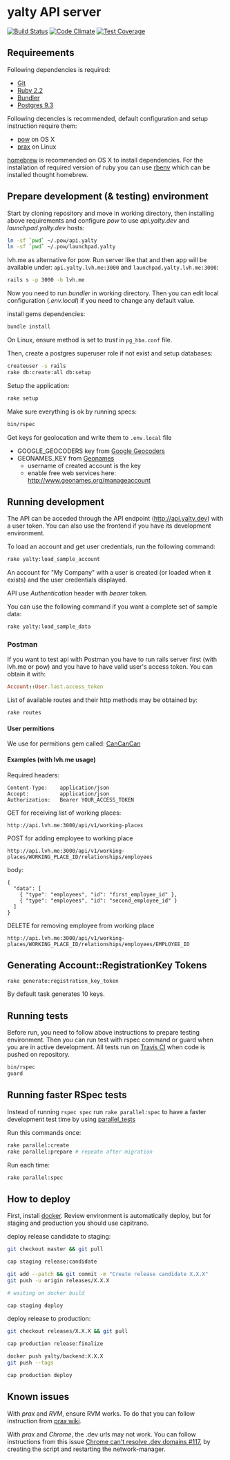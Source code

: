 yalty API server
================

[![Build Status](https://magnum.travis-ci.com/yalty/yalty-backend.svg?token=35p5MLza67zdcUbXZDsS&branch=master)](https://magnum.travis-ci.com/yalty/yalty-backend) [![Code Climate](https://codeclimate.com/repos/5548cbaae30ba06b34000d53/badges/66b6a34fcae4e5ad3f80/gpa.svg)](https://codeclimate.com/repos/5548cbaae30ba06b34000d53/feed) [![Test Coverage](https://codeclimate.com/repos/5548cbaae30ba06b34000d53/badges/66b6a34fcae4e5ad3f80/coverage.svg)](https://codeclimate.com/repos/5548cbaae30ba06b34000d53/coverage)

Requireements
-------------

Following dependencies is required:

* [Git](http://git-scm.com/)
* [Ruby 2.2](https://www.ruby-lang.org/)
* [Bundler](http://bundler.io/)
* [Postgres 9.3](http://www.postgresql.org/)

Following decencies is recommended, default configuration and
setup instruction require them:

* [pow](http://pow.cx/) on OS X
* [prax](http://ysbaddaden.github.io/prax/) on Linux

[homebrew](http://brew.sh/) is recommended on OS X to install dependencies. For
the installation of required version of ruby you can use
[rbenv](https://github.com/sstephenson/rbenv) which can be installed thought
homebrew.


Prepare development (& testing) environment
-------------------------------------------

Start by cloning repository and move in working directory, then installing
above requirements and configure *pow* to use *api.yalty.dev* and
*launchpad.yalty.dev* hosts:

```bash
ln -sf `pwd` ~/.pow/api.yalty
ln -sf `pwd` ~/.pow/launchpad.yalty
```

lvh.me as alternative for pow. Run server like that and then app will be available
under: `api.yalty.lvh.me:3000` and `launchpad.yalty.lvh.me:3000`:

```bash
rails s -p 3000 -b lvh.me
```

Now you need to run *bundler* in working directory. Then you can edit local
configuration (*.env.local*) if you need to change any default value.

install gems dependencies:
```bash
bundle install
```

On Linux, ensure method is set to *trust* in `pg_hba.conf` file.

Then, create a postgres superuser role if not exist and setup databases:
```bash
createuser -s rails
rake db:create:all db:setup
```

Setup the application:
```bash
rake setup
```

Make sure everything is ok by running specs:
```bash
bin/rspec
```

Get keys for geolocation and write them to `.env.local` file
* GOOGLE_GEOCODERS key from [Google Geocoders](https://developers.google.com/maps/documentation/geocoding/intro)
* GEONAMES_KEY from [Geonames](http://www.geonames.org/)
  * username of created account is the key
  * enable free web services here: http://www.geonames.org/manageaccount


Running development
-------------------

The API can be acceded through the API endpoint (http://api.yalty.dev) with a
user token. You can also use the frontend if you have its development
environment.

To load an account and get user credentials, run the following command:
```bash
rake yalty:load_sample_account
```

An account for "My Company" with a user is created (or loaded when it exists) and
the user credentials displayed.

API use *Authentication* header with *bearer* token.

You can use the following command if you want a complete set of sample data:
```bash
rake yalty:load_sample_data
```

### Postman

If you want to test api with Postman you have to run rails server first (with lvh.me or pow) and you have to have valid user's access token. You can obtain it with:
```ruby
Account::User.last.access_token
```

List of available routes and their http methods may be obtained by:
```bash
rake routes
```

#### User permitions

We use for permitions gem called: [CanCanCan](https://github.com/CanCanCommunity/cancancan)

#### Examples (with lvh.me usage)

Required headers:
```
Content-Type:    application/json
Accept:          application/json
Authorization:   Bearer YOUR_ACCESS_TOKEN
```

GET for receiving list of working places:
```
http://api.lvh.me:3000/api/v1/working-places
```

POST for adding employee to working place
```
http://api.lvh.me:3000/api/v1/working-places/WORKING_PLACE_ID/relationships/employees
```
body:
```
{
  "data": [
    { "type": "employees", "id": "first_employee_id" },
    { "type": "employees", "id": "second_employee_id" }
  ]
}
```

DELETE for removing employee from working place
```
http://api.lvh.me:3000/api/v1/working-places/WORKING_PLACE_ID/relationships/employees/EMPLOYEE_ID
```

Generating Account::RegistrationKey Tokens
------------------------------------------

```
rake generate:registration_key_token
```

By default task generates 10 keys.


Running tests
-------------

Before run, you need to follow above instructions to prepare testing
environment. Then you can run test with rspec command or guard when you are
in active development. All tests run on
[Travis CI](https://magnum.travis-ci.com/yalty/yalty-backend)
when code is pushed on repository.

```bash
bin/rspec
guard
```

Running faster RSpec tests
-------------

Instead of running `rspec spec` run `rake parallel:spec` to have a faster development test time by using [parallel_tests](https://github.com/grosser/parallel_tests)

Run this commands once:
```bash
rake parallel:create
rake parallel:prepare # repeate after migration
```

Run each time:
```bash
rake parallel:spec
```

How to deploy
-------------

First, install [docker](https://docs.docker.com/engine/installation/). Review environment is
automatically deploy, but for staging and production you should use capitrano.

deploy release candidate to staging:
```bash
git checkout master && git pull

cap staging release:candidate

git add --patch && git commit -m "Create release candidate X.X.X"
git push -u origin releases/X.X.X

# waiting on docker build

cap staging deploy
```

deploy release to production:
```bash
git checkout releases/X.X.X && git pull

cap production release:finalize

docker push yalty/backend:X.X.X
git push --tags

cap production deploy
```

Known issues
------------

With *prax* and *RVM*, ensure RVM works. To do that you can follow instruction
from [prax wiki](https://github.com/ysbaddaden/prax/wiki/Ruby-Version-Managers#rvm).

With *prax* and *Chrome*, the .dev urls may not work. You can follow instructions
from this issue [Chrome can't resolve .dev domains #117](https://github.com/ysbaddaden/prax/issues/117#issuecomment-78342316), by creating the script and restarting the network-manager.
